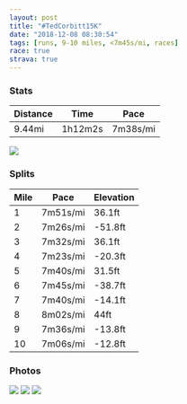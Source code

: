 ```yaml
---
layout: post
title: "#TedCorbitt15K"
date: "2018-12-08 08:30:54"
tags: [runs, 9-10 miles, <7m45s/mi, races]
race: true
strava: true
---
```


### Stats

| Distance | Time | Pace |
|----------|------|------|
|9.44mi|1h12m2s|7m38s/mi|

<img src='https://maps.googleapis.com/maps/api/staticmap?maptype=roadmap&path=enc:ab~wFrokbM{CoDwKPCfDfCpI}B`IxBfJbMhIhDtF|HjAjBpHpFrGhO_@`KtLvH`@xRdYxC|AhIc@|CbBzDwGrAgQIwDuDa@{EuHyKkBkToPcC}Fc@_L_]sV}Jc@aGdBuNiMiKGStCnChK_C|H|BfJbLvHpEzGfHx@bGlOxEjBnKmAnKxLpHn@fS|XdPnAtCbHrMjG~NrQzDa@fFeK_@kHwIoEwBuDv@yIiAoFwDqBuEiIsMi@oF{HkQeF}MoKyCqEIcLuFsGoVqO{Jm@yEzAoO}LaKe@o@pB&key=AIzaSyC1MId7bFpkLXNAaYhBSTb8jLyiSqzbDtM&size=800x800&markers=color:yellow|label:S|40.79153,-73.95594&markers=color:green|label:F|40.79441,-73.95549000000003'>

### Splits

| Mile | Pace | Elevation |
|------|------|-----------|
|1|7m51s/mi|36.1ft|
|2|7m26s/mi|-51.8ft|
|3|7m32s/mi|36.1ft|
|4|7m23s/mi|-20.3ft|
|5|7m40s/mi|31.5ft|
|6|7m45s/mi|-38.7ft|
|7|7m40s/mi|-14.1ft|
|8|8m02s/mi|44ft|
|9|7m36s/mi|-13.8ft|
|10|7m06s/mi|-12.8ft|

### Photos
<img src='https://dgtzuqphqg23d.cloudfront.net/dpCEp8K-6IsHb0fOnpoNa2x_7UgaeCwdDeIpTrwYk3o-431x768.jpg'>

<img src='https://dgtzuqphqg23d.cloudfront.net/XXNHvZkxcYdv6kmld4LHBj-p6vOrW8DeOFdST_V0gMY-760x768.jpg'>

<img src='https://dgtzuqphqg23d.cloudfront.net/hW0M55l90-xh1erPt4ZlN-DtOLP9INd2UKyTVi2b1Pk-768x569.jpg'>
